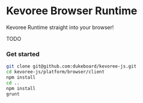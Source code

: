 # Kevoree Browser Runtime #

Kevoree Runtime straight into your browser!

TODO

### Get started ###
```sh
git clone git@github.com:dukeboard/kevoree-js.git
cd kevoree-js/platform/browser/client
npm install
cd ..
npm install
grunt
```